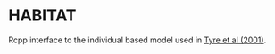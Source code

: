 # HABITAT
Rcpp interface to the individual based model used in [Tyre et al (2001)](https://esajournals.onlinelibrary.wiley.com/doi/full/10.1890/1051-0761%282001%29011%5B1722%3AIPFPCT%5D2.0.CO%3B2). 
